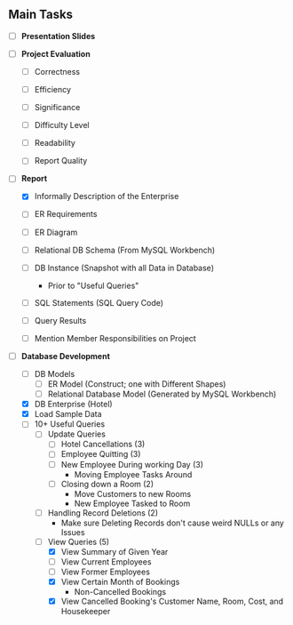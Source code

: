 ## Main Tasks
- [ ] **Presentation Slides**


- [ ] **Project Evaluation**
    - [ ] Correctness
    - [ ] Efficiency
    - [ ] Significance
    - [ ] Difficulty Level
    - [ ] Readability
    - [ ] Report Quality


- [ ] **Report**
    - [x] Informally Description of the Enterprise
    - [ ] ER Requirements
    - [ ] ER Diagram 
    - [ ] Relational DB Schema (From MySQL Workbench)
    - [ ] DB Instance (Snapshot with all Data in Database)
        - Prior to "Useful Queries"
    - [ ] SQL Statements (SQL Query Code)
    - [ ] Query Results
    - [ ] Mention Member Responsibilities on Project


- [ ] **Database Development**
    - [ ] DB Models
        - [ ] ER Model (Construct; one with Different Shapes)
        - [ ] Relational Database Model (Generated by MySQL Workbench)
    - [x] DB Enterprise (Hotel)
    - [x] Load Sample Data
    - [ ] 10+ Useful Queries
        - [ ] Update Queries
            - [ ] Hotel Cancellations (3)
            - [ ] Employee Quitting (3)
            - [ ] New Employee During working Day (3)
                - Moving Employee Tasks Around
            - [ ] Closing down a Room (2)
                - Move Customers to new Rooms
                - New Employee Tasked to Room
        - [ ] Handling Record Deletions (2)
            - Make sure Deleting Records don't cause
                weird NULLs or any Issues
        - [ ] View Queries (5)
            - [x] View Summary of Given Year
            - [ ] View Current Employees
            - [ ] View Former Employees
            - [x] View Certain Month of Bookings
                - Non-Cancelled Bookings
            - [x] View Cancelled Booking's Customer Name, Room, Cost, and Housekeeper
